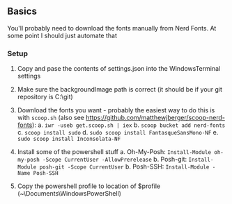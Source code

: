 ## Basics

You'll probably need to download the fonts manually from Nerd Fonts. At some point I should just automate that

### Setup

1. Copy and pase the contents of settings.json into the WindowsTerminal settings
2. Make sure the backgroundImage path is correct (it should be if your git repository is C:\git)
3. Download the fonts you want - probably the easiest way to do this is with `scoop.sh` (also see https://github.com/matthewjberger/scoop-nerd-fonts):
	a. `iwr -useb get.scoop.sh | iex`
	b. `scoop bucket add nerd-fonts`
	c. `scoop install sudo`
	d. `sudo scoop install FantasqueSansMono-NF`
	e. `sudo scoop install Inconsolata-NF`

4. Install some of the powershell stuff
	a. Oh-My-Posh:  `Install-Module oh-my-posh -Scope CurrentUser -AllowPrerelease`
	b. Posh-git: `Install-Module posh-git -Scope CurrentUser`
	b. Posh-SSH: `Install-Module -Name Posh-SSH`
5. Copy the powershell profile to location of $profile (~\Documents\WindowsPowerShell)
